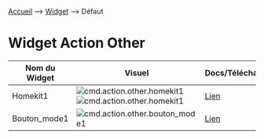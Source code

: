 <a href="{{site.url}}/documentation">Accueil</a> --> <a href="{{site.url}}/documentation/{{site.widget}}">Widget</a> --> Défaut

# Widget Action Other

| Nom du Widget  | Visuel         | Docs/Téléchargement     | Compatibilité     |
|----------------|----------------|-------------------------|-------------------|
| Homekit1 | <img src="../../../images/dashboard/action.other.homekit1_visuel.png" alt="cmd.action.other.homekit1" /> <img src="../../../images/dashboard/action.other.homekit1_visuel2.png" alt="cmd.action.other.homekit1" /> | <a href="./cmd.action.other.homekit1"><i class="fas fa-file-download"></i> Lien</a> | ![Generic badge](https://img.shields.io/badge/Version-4.2%20%7C%204.3%20%7C%204.4%20Full%20JS-green.svg) |
| Bouton_mode1 | <img src="../../../images/dashboard/action.other.bouton_mode1_visuel2.gif" alt="cmd.action.other.bouton_mode1" /> | <a href="./cmd.action.other.bouton_mode1"><i class="fas fa-file-download"></i> Lien</a> | ![Generic badge](https://img.shields.io/badge/Version-4.2%20%7C%204.3%20%7C%204.4%20Full%20JS-green.svg) |

